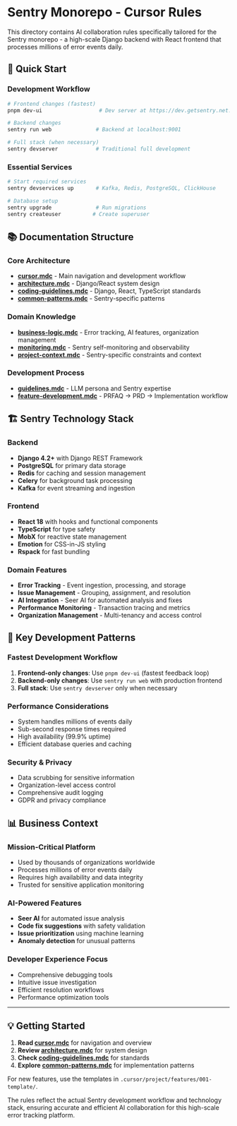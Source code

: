 # Sentry Monorepo - Cursor Rules

This directory contains AI collaboration rules specifically tailored for the Sentry monorepo - a high-scale Django backend with React frontend that processes millions of error events daily.

## 🎯 Quick Start

### Development Workflow
```bash
# Frontend changes (fastest)
pnpm dev-ui                  # Dev server at https://dev.getsentry.net:7999

# Backend changes
sentry run web              # Backend at localhost:9001

# Full stack (when necessary)
sentry devserver            # Traditional full development
```

### Essential Services
```bash
# Start required services
sentry devservices up       # Kafka, Redis, PostgreSQL, ClickHouse

# Database setup
sentry upgrade              # Run migrations
sentry createuser          # Create superuser
```

## 📚 Documentation Structure

### Core Architecture
- **[cursor.mdc](cursor.mdc)** - Main navigation and development workflow
- **[architecture.mdc](architecture.mdc)** - Django/React system design
- **[coding-guidelines.mdc](coding-guidelines.mdc)** - Django, React, TypeScript standards
- **[common-patterns.mdc](common-patterns.mdc)** - Sentry-specific patterns

### Domain Knowledge
- **[business-logic.mdc](business-logic.mdc)** - Error tracking, AI features, organization management
- **[monitoring.mdc](monitoring.mdc)** - Sentry self-monitoring and observability
- **[project-context.mdc](project-context.mdc)** - Sentry-specific constraints and context

### Development Process
- **[guidelines.mdc](guidelines.mdc)** - LLM persona and Sentry expertise
- **[feature-development.mdc](feature-development.mdc)** - PRFAQ → PRD → Implementation workflow

## 🏗️ Sentry Technology Stack

### Backend
- **Django 4.2+** with Django REST Framework
- **PostgreSQL** for primary data storage
- **Redis** for caching and session management
- **Celery** for background task processing
- **Kafka** for event streaming and ingestion

### Frontend
- **React 18** with hooks and functional components
- **TypeScript** for type safety
- **MobX** for reactive state management
- **Emotion** for CSS-in-JS styling
- **Rspack** for fast bundling

### Domain Features
- **Error Tracking** - Event ingestion, processing, and storage
- **Issue Management** - Grouping, assignment, and resolution
- **AI Integration** - Seer AI for automated analysis and fixes
- **Performance Monitoring** - Transaction tracing and metrics
- **Organization Management** - Multi-tenancy and access control

## 🎯 Key Development Patterns

### Fastest Development Workflow
1. **Frontend-only changes**: Use `pnpm dev-ui` (fastest feedback loop)
2. **Backend-only changes**: Use `sentry run web` with production frontend
3. **Full stack**: Use `sentry devserver` only when necessary

### Performance Considerations
- System handles millions of events daily
- Sub-second response times required
- High availability (99.9% uptime)
- Efficient database queries and caching

### Security & Privacy
- Data scrubbing for sensitive information
- Organization-level access control
- Comprehensive audit logging
- GDPR and privacy compliance

## 📊 Business Context

### Mission-Critical Platform
- Used by thousands of organizations worldwide
- Processes millions of error events daily
- Requires high availability and data integrity
- Trusted for sensitive application monitoring

### AI-Powered Features
- **Seer AI** for automated issue analysis
- **Code fix suggestions** with safety validation
- **Issue prioritization** using machine learning
- **Anomaly detection** for unusual patterns

### Developer Experience Focus
- Comprehensive debugging tools
- Intuitive issue investigation
- Efficient resolution workflows
- Performance optimization tools

---

## 💡 Getting Started

1. **Read [cursor.mdc](cursor.mdc)** for navigation and overview
2. **Review [architecture.mdc](architecture.mdc)** for system design
3. **Check [coding-guidelines.mdc](coding-guidelines.mdc)** for standards
4. **Explore [common-patterns.mdc](common-patterns.mdc)** for implementation patterns

For new features, use the templates in `.cursor/project/features/001-template/`.

The rules reflect the actual Sentry development workflow and technology stack, ensuring accurate and efficient AI collaboration for this high-scale error tracking platform.
